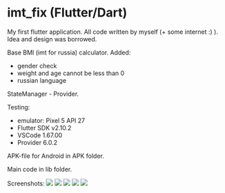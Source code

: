 # imt_fix (Flutter/Dart)

My first flutter application. All code written by myself (+ some internet :) ).
Idea and design was borrowed.

Base BMI (imt for russia) calculator.
Added: 
 - gender check
 - weight and age cannot be less than 0
 - russian language 

 StateManager - Provider.

 Testing: 
 - emulator: Pixel 5 API 27
 - Flutter SDK v2.10.2
 - VSCode 1.67.00
 - Provider 6.0.2

APK-file for Android in APK folder.

Main code in lib folder.

Screenshots:
![](https://github.com/Sarg84/bmi_fix/raw/master/img/01.png)
![](https://github.com/Sarg84/bmi_fix/raw/master/img/02.png)
![](https://github.com/Sarg84/bmi_fix/raw/master/img/03.png)
![](https://github.com/Sarg84/bmi_fix/raw/master/img/04.png)
![](https://github.com/Sarg84/bmi_fix/raw/master/img/05.png)
